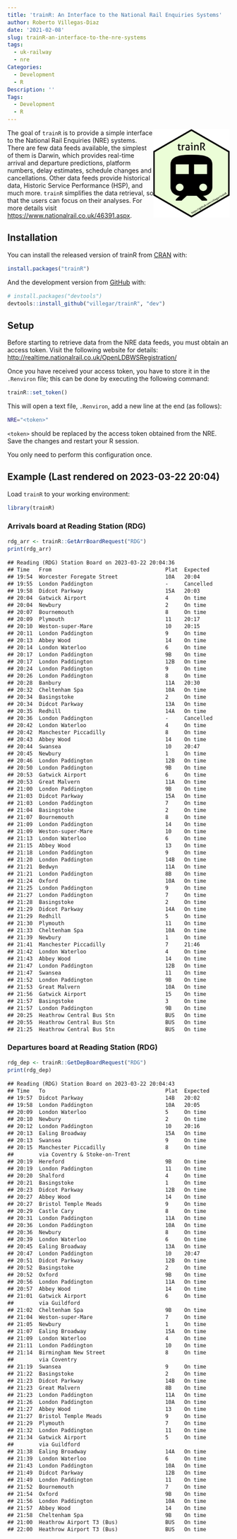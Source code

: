 ```yaml
---
title: 'trainR: An Interface to the National Rail Enquiries Systems'
author: Roberto Villegas-Diaz
date: '2021-02-08'
slug: trainR-an-interface-to-the-nre-systems
tags:
  - uk-railway
  - nre
Categories:
  - Development
  - R
Description: ''
Tags:
  - Development
  - R
---
```


<img src="https://raw.githubusercontent.com/villegar/trainR/main/inst/images/logo.png" alt="logo" align="right" height=200px/>

The goal of `trainR` is to provide a simple interface to the 
National Rail Enquiries (NRE) systems. There are few data feeds 
available, the simplest of them is Darwin, which provides real-time 
arrival and departure predictions, platform numbers, delay estimates, 
schedule changes and cancellations. Other data feeds provide historical 
data, Historic Service Performance (HSP), and much more. `trainR` 
simplifies the data retrieval, so that the users can focus on their 
analyses. For more details visit 
https://www.nationalrail.co.uk/46391.aspx.

## Installation

You can install the released version of trainR from [CRAN](https://CRAN.R-project.org) with:

``` r
install.packages("trainR")
```

And the development version from [GitHub](https://github.com/) with:

``` r
# install.packages("devtools")
devtools::install_github("villegar/trainR", "dev")
```

## Setup
Before starting to retrieve data from the NRE data feeds, you must obtain an access token. 
Visit the following website for details: http://realtime.nationalrail.co.uk/OpenLDBWSRegistration/

Once you have received your access token, you have to store it in the `.Renviron` file; this can be 
done by executing the following command:


```r
trainR::set_token()
```

This will open a text file, `.Renviron`, add a new line at the end (as follows):

```bash
NRE="<token>"
```

`<token>` should be replaced by the access token obtained from the NRE. Save the changes and restart 
your R session.

You only need to perform this configuration once.

## Example (Last rendered on 2023-03-22 20:04)

Load `trainR` to your working environment:

```r
library(trainR)
```

### Arrivals board at Reading Station (RDG)


```r
rdg_arr <- trainR::GetArrBoardRequest("RDG")
print(rdg_arr)
```

```
## Reading (RDG) Station Board on 2023-03-22 20:04:36
## Time   From                                    Plat  Expected
## 19:54  Worcester Foregate Street               10A   20:04
## 19:55  London Paddington                       -     Cancelled
## 19:58  Didcot Parkway                          15A   20:03
## 20:04  Gatwick Airport                         4     On time
## 20:04  Newbury                                 2     On time
## 20:07  Bournemouth                             8     On time
## 20:09  Plymouth                                11    20:17
## 20:10  Weston-super-Mare                       10    20:15
## 20:11  London Paddington                       9     On time
## 20:13  Abbey Wood                              14    On time
## 20:14  London Waterloo                         6     On time
## 20:17  London Paddington                       9B    On time
## 20:17  London Paddington                       12B   On time
## 20:24  London Paddington                       9     On time
## 20:26  London Paddington                       8     On time
## 20:28  Banbury                                 11A   20:30
## 20:32  Cheltenham Spa                          10A   On time
## 20:34  Basingstoke                             2     On time
## 20:34  Didcot Parkway                          13A   On time
## 20:35  Redhill                                 14A   On time
## 20:36  London Paddington                       -     Cancelled
## 20:42  London Waterloo                         4     On time
## 20:42  Manchester Piccadilly                   8     On time
## 20:43  Abbey Wood                              14    On time
## 20:44  Swansea                                 10    20:47
## 20:45  Newbury                                 1     On time
## 20:46  London Paddington                       12B   On time
## 20:50  London Paddington                       9B    On time
## 20:53  Gatwick Airport                         6     On time
## 20:53  Great Malvern                           11A   On time
## 21:00  London Paddington                       9B    On time
## 21:03  Didcot Parkway                          15A   On time
## 21:03  London Paddington                       7     On time
## 21:04  Basingstoke                             2     On time
## 21:07  Bournemouth                             8     On time
## 21:09  London Paddington                       14    On time
## 21:09  Weston-super-Mare                       10    On time
## 21:13  London Waterloo                         6     On time
## 21:15  Abbey Wood                              13    On time
## 21:18  London Paddington                       9     On time
## 21:20  London Paddington                       14B   On time
## 21:21  Bedwyn                                  11A   On time
## 21:21  London Paddington                       8B    On time
## 21:24  Oxford                                  10A   On time
## 21:25  London Paddington                       9     On time
## 21:27  London Paddington                       7     On time
## 21:28  Basingstoke                             2     On time
## 21:29  Didcot Parkway                          14A   On time
## 21:29  Redhill                                 5     On time
## 21:30  Plymouth                                11    On time
## 21:33  Cheltenham Spa                          10A   On time
## 21:39  Newbury                                 1     On time
## 21:41  Manchester Piccadilly                   7     21:46
## 21:42  London Waterloo                         4     On time
## 21:43  Abbey Wood                              14    On time
## 21:47  London Paddington                       12B   On time
## 21:47  Swansea                                 11    On time
## 21:52  London Paddington                       9B    On time
## 21:53  Great Malvern                           10A   On time
## 21:56  Gatwick Airport                         15    On time
## 21:57  Basingstoke                             3     On time
## 21:57  London Paddington                       9B    On time
## 20:25  Heathrow Central Bus Stn                BUS   On time
## 20:55  Heathrow Central Bus Stn                BUS   On time
## 21:25  Heathrow Central Bus Stn                BUS   On time
```

### Departures board at Reading Station (RDG)


```r
rdg_dep <- trainR::GetDepBoardRequest("RDG")
print(rdg_dep)
```

```
## Reading (RDG) Station Board on 2023-03-22 20:04:43
## Time   To                                      Plat  Expected
## 19:57  Didcot Parkway                          14B   20:02
## 19:58  London Paddington                       10A   20:05
## 20:09  London Waterloo                         5     On time
## 20:10  Newbury                                 2     On time
## 20:12  London Paddington                       10    20:16
## 20:13  Ealing Broadway                         15A   On time
## 20:13  Swansea                                 9     On time
## 20:15  Manchester Piccadilly                   8     On time
##        via Coventry & Stoke-on-Trent           
## 20:19  Hereford                                9B    On time
## 20:19  London Paddington                       11    On time
## 20:20  Shalford                                4     On time
## 20:21  Basingstoke                             1     On time
## 20:23  Didcot Parkway                          12B   On time
## 20:27  Abbey Wood                              14    On time
## 20:27  Bristol Temple Meads                    9     On time
## 20:29  Castle Cary                             8     On time
## 20:31  London Paddington                       11A   On time
## 20:36  London Paddington                       10A   On time
## 20:36  Newbury                                 8     On time
## 20:39  London Waterloo                         6     On time
## 20:45  Ealing Broadway                         13A   On time
## 20:47  London Paddington                       10    20:47
## 20:51  Didcot Parkway                          12B   On time
## 20:52  Basingstoke                             2     On time
## 20:52  Oxford                                  9B    On time
## 20:56  London Paddington                       11A   On time
## 20:57  Abbey Wood                              14    On time
## 21:01  Gatwick Airport                         6     On time
##        via Guildford                           
## 21:02  Cheltenham Spa                          9B    On time
## 21:04  Weston-super-Mare                       7     On time
## 21:05  Newbury                                 1     On time
## 21:07  Ealing Broadway                         15A   On time
## 21:09  London Waterloo                         4     On time
## 21:11  London Paddington                       10    On time
## 21:14  Birmingham New Street                   8     On time
##        via Coventry                            
## 21:19  Swansea                                 9     On time
## 21:22  Basingstoke                             2     On time
## 21:23  Didcot Parkway                          14B   On time
## 21:23  Great Malvern                           8B    On time
## 21:23  London Paddington                       11A   On time
## 21:26  London Paddington                       10A   On time
## 21:27  Abbey Wood                              13    On time
## 21:27  Bristol Temple Meads                    9     On time
## 21:29  Plymouth                                7     On time
## 21:32  London Paddington                       11    On time
## 21:34  Gatwick Airport                         5     On time
##        via Guildford                           
## 21:38  Ealing Broadway                         14A   On time
## 21:39  London Waterloo                         6     On time
## 21:43  London Paddington                       10A   On time
## 21:49  Didcot Parkway                          12B   On time
## 21:49  London Paddington                       11    On time
## 21:52  Bournemouth                             7     On time
## 21:54  Oxford                                  9B    On time
## 21:56  London Paddington                       10A   On time
## 21:57  Abbey Wood                              14    On time
## 21:58  Cheltenham Spa                          9B    On time
## 21:00  Heathrow Airport T3 (Bus)               BUS   On time
## 22:00  Heathrow Airport T3 (Bus)               BUS   On time
```
